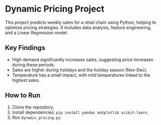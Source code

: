 # Dynamic Pricing Project
This project predicts weekly sales for a retail chain using Python, helping to optimize pricing strategies. It includes data analysis, feature engineering, and a Linear Regression model.

## Key Findings
- High demand significantly increases sales, suggesting price increases during these periods.
- Sales are higher during holidays and the holiday season (Nov-Dec).
- Temperature has a small impact, with mild temperatures linked to the highest sales.

## How to Run
1. Clone the repository.
2. Install dependencies: `pip install pandas matplotlib scikit-learn`.
3. Run `dynamic_pricing.py`.
